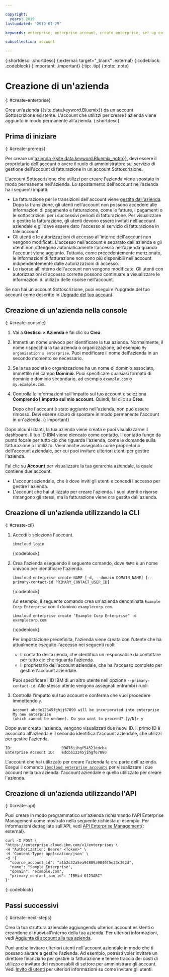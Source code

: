 ```yaml
---

copyright:
  years: 2019
lastupdated: "2019-07-25"

keywords: enterprise, enterprise account, create enterprise, set up enterprise, multiple account

subcollection: account

---
```


{:shortdesc: .shortdesc}
{:external: target="_blank" .external}
{:codeblock: .codeblock}
{:important: .important}
{:tip: .tip}
{:note: .note}

# Creazione di un'azienda
{: #create-enterprise}

Crea un'azienda {{site.data.keyword.Bluemix}} da un account Sottoscrizione esistente. L'account che utilizzi per creare l'azienda viene aggiunto in modo permanente all'azienda.
{:shortdesc}

## Prima di iniziare
{: #create-prereqs}

Per creare un'[azienda {{site.data.keyword.Bluemix_notm}}](/docs/account?topic=account-enterprise), devi essere il proprietario dell'account o avere il ruolo di amministratore sul servizio di gestione dell'account di fatturazione in un account Sottoscrizione.

L'account Sottoscrizione che utilizzi per creare l'azienda viene spostato in modo permanente nell'azienda. Lo spostamento dell'account nell'azienda ha i seguenti impatti:
* La fatturazione per le transizioni dell'account viene [gestita dall'azienda](/docs/billing-usage?topic=billing-usage-enterprise). Dopo la transizione, gli utenti nell'account non possono accedere alle informazioni di pagamento e fatturazione, come le fatture, i pagamenti o le sottoscrizioni per i successivi periodi di fatturazione. Per visualizzare o gestire la fatturazione, gli utenti devono essere invitati nell'account aziendale e gli deve essere dato l'accesso al servizio di fatturazione in tale account.
* Gli utenti e le autorizzazioni di accesso all'interno dell'account non vengono modificati. L'accesso nell'account è separato dall'azienda e gli utenti non ottengono automaticamente l'accesso nell'azienda quando l'account viene aggiunto. Tuttavia, come precedentemente menzionato, le informazioni di fatturazione non sono più disponibili nell'account indipendentemente dalle autorizzazioni di accesso.
* Le risorse all'interno dell'account non vengono modificate. Gli utenti con autorizzazioni di accesso corrette possono continuare a visualizzare le informazioni di utilizzo delle risorse nell'account.

Se non hai un account Sottoscrizione, puoi eseguire l'upgrade del tuo account come descritto in [Upgrade del tuo account](/docs/account?topic=account-upgrading-account).

## Creazione di un'azienda nella console
{: #create-console}

1. Vai a **Gestisci > Azienda** e fai clic su **Crea**.
1. Immetti un nome univoco per identificare la tua azienda. Normalmente, il nome rispecchia la tua azienda o organizzazione, ad esempio `My organization's enterprise`. Puoi modificare il nome dell'azienda in un secondo momento se necessario.
1. Se la tua società o organizzazione ha un nome di dominio associato, immettilo nel campo **Dominio**. Puoi specificare qualsiasi formato di dominio o dominio secondario, ad esempio `example.com` o `my.example.com`.
1. Controlla le informazioni sull'impatto sul tuo account e seleziona **Comprendo l'impatto sul mio account**. Quindi, fai clic su **Crea**.

   Dopo che l'account è stato aggiunto nell'azienda, non può essere rimosso. Devi essere sicuro di spostare in modo permanente l'account in un'azienda.
   {: important}

Dopo alcuni istanti, la tua azienda viene creata e puoi visualizzarne il dashboard. Il tuo ID IBM viene elencato come contatto. Il contatto funge da punto focale per tutto ciò che riguarda l'azienda, come le domande sulla fatturazione o l'utilizzo. Vieni anche assegnato come proprietario dell'account aziendale, per cui puoi invitare ulteriori utenti per gestire l'azienda.

Fai clic su **Account** per visualizzare la tua gerarchia aziendale, la quale contiene due account.

* L'account aziendale, che è dove inviti gli utenti e concedi l'accesso per gestire l'azienda.
* L'account che hai utilizzato per creare l'azienda. I suoi utenti e risorse rimangono gli stessi, ma la fatturazione viene ora gestita dall'azienda.

## Creazione di un'azienda utilizzando la CLI
{: #create-cli}

1. Accedi e seleziona l'account.

   ```
   ibmcloud login
   ```
   {:codeblock}
1. Crea l'azienda eseguendo il seguente comando, dove `NAME` è un nome univoco per identificare l'azienda.

   ```
   ibmcloud enterprise create NAME [-d, --domain DOMAIN_NAME] [--primary-contact-id PRIMARY_CONTACT_USER_ID]
   ```
   {:codeblock}

   Ad esempio, il seguente comando crea un'azienda denominata `Example Corp Enterprise` con il dominio `examplecorp.com`.

   ```
   ibmcloud enterprise create "Example Corp Enterprise" -d examplecorp.com
   ```
   {:codeblock}

   Per impostazione predefinita, l'azienda viene creata con l'utente che ha attualmente eseguito l'accesso nei seguenti ruoli:
      * Il contatto dell'azienda, che identifica un responsabile da contattare per tutto ciò che riguarda l'azienda.
      * Il proprietario dell'account aziendale, che ha l'accesso completo per gestire l'account aziendale.

   Puoi specificare l'ID IBM di un altro utente nell'opzione `--primary-contact-id`. Allo stesso utente vengono assegnati entrambi i ruoli.
1. Controlla l'impatto sul tuo account e conferma che vuoi procedere immettendo `y`.
   ```
   Account abcde12345fghij67890 will be incorporated into enterprise My new enterprise
   (which cannot be undone). Do you want to proceed? [y/N]> y
   ```

Dopo aver creato l'azienda, vengono visualizzati due nuovi ID. Il primo ID è associato all'azienda e il secondo identifica l'account aziendale, che utilizzi per gestire l'azienda.

```
ID:                      09876jihgf54321edcba   
Enterprise Account ID:   edcba12345jihgf67890
```

L'account che hai utilizzato per creare l'azienda fa ora parte dell'azienda. Esegui il comando [`ibmcloud enterprise accounts`](/docs/cli?topic=cloud-cli-ibmcloud_enterprise#ibmcloud_enterprise_accounts) per visualizzare i due account nella tua azienda: l'account aziendale e quello utilizzato per creare l'azienda.

## Creazione di un'azienda utilizzando l'API
{: #create-api}

Puoi creare in modo programmatico un'azienda richiamando l'API Enterprise Management come mostrato nella seguente richiesta di esempio. Per informazioni dettagliate sull'API, vedi [API Enterprise Management](https://{DomainName}/apidocs/enterprise-apis/enterprise#create-an-enterprise){: external}.

```
curl -X POST \
"https://enterprise.cloud.ibm.com/v1/enterprises \
-H "Authorization: Bearer <Token>" \
-H 'Content-Type: application/json' \
-d '{
  "source_account_id": "a1b2c32a5ea94809a9840f5e23c362d",
  "name": "Sample Enterprise",
  "domain": "example.com",
  "primary_contact_iam_id": "IBMid-0123ABC"
}'
```
{: codeblock}

## Passi successivi
{: #create-next-steps}

Crea la tua struttura aziendale aggiungendo ulteriori account esistenti o creandone di nuovi all'interno della tua azienda. Per ulteriori informazioni, vedi [Aggiunta di account alla tua azienda](/docs/account?topic=account-enterprise-add).

Puoi anche invitare ulteriori utenti nell'account aziendale in modo che ti possano aiutare a gestire l'azienda. Ad esempio, potresti voler invitare un direttore finanziario per gestire la fatturazione e tenere traccia dei costi di utilizzo e invitare dei responsabili di settore per amministrare gli account. Vedi [Invito di utenti](/docs/iam?topic=iam-iamuserinv) per ulteriori informazioni su come invitare gli utenti.
